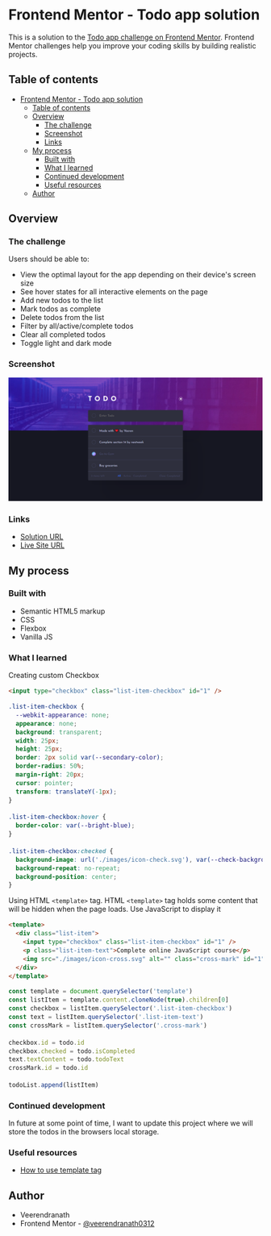 # Frontend Mentor - Todo app solution

This is a solution to the [Todo app challenge on Frontend Mentor](https://www.frontendmentor.io/challenges/todo-app-Su1_KokOW). Frontend Mentor challenges help you improve your coding skills by building realistic projects.

## Table of contents

- [Frontend Mentor - Todo app solution](#frontend-mentor---todo-app-solution)
  - [Table of contents](#table-of-contents)
  - [Overview](#overview)
    - [The challenge](#the-challenge)
    - [Screenshot](#screenshot)
    - [Links](#links)
  - [My process](#my-process)
    - [Built with](#built-with)
    - [What I learned](#what-i-learned)
    - [Continued development](#continued-development)
    - [Useful resources](#useful-resources)
  - [Author](#author)

## Overview

### The challenge

Users should be able to:

- View the optimal layout for the app depending on their device's screen size
- See hover states for all interactive elements on the page
- Add new todos to the list
- Mark todos as complete
- Delete todos from the list
- Filter by all/active/complete todos
- Clear all completed todos
- Toggle light and dark mode

### Screenshot

![](./screenshot.png)

### Links

- [Solution URL](https://github.com/veerendranath0312/todo-app)
- [Live Site URL]()

## My process

### Built with

- Semantic HTML5 markup
- CSS
- Flexbox
- Vanilla JS

### What I learned

Creating custom Checkbox

```html
<input type="checkbox" class="list-item-checkbox" id="1" />
```

```css
.list-item-checkbox {
  --webkit-appearance: none;
  appearance: none;
  background: transparent;
  width: 25px;
  height: 25px;
  border: 2px solid var(--secondary-color);
  border-radius: 50%;
  margin-right: 20px;
  cursor: pointer;
  transform: translateY(-1px);
}

.list-item-checkbox:hover {
  border-color: var(--bright-blue);
}

.list-item-checkbox:checked {
  background-image: url('./images/icon-check.svg'), var(--check-background);
  background-repeat: no-repeat;
  background-position: center;
}
```

Using HTML `<template>` tag. HTML `<template>` tag holds some content that will be hidden when the page loads. Use JavaScript to display it

```html
<template>
  <div class="list-item">
    <input type="checkbox" class="list-item-checkbox" id="1" />
    <p class="list-item-text">Complete online JavaScript course</p>
    <img src="./images/icon-cross.svg" alt="" class="cross-mark" id="1" />
  </div>
</template>
```

```js
const template = document.querySelector('template')
const listItem = template.content.cloneNode(true).children[0]
const checkbox = listItem.querySelector('.list-item-checkbox')
const text = listItem.querySelector('.list-item-text')
const crossMark = listItem.querySelector('.cross-mark')

checkbox.id = todo.id
checkbox.checked = todo.isCompleted
text.textContent = todo.todoText
crossMark.id = todo.id

todoList.append(listItem)
```

### Continued development

In future at some point of time, I want to update this project where we will store the todos in the browsers local storage.

### Useful resources

- [How to use template tag](https://www.youtube.com/watch?v=TlP5WIxVirU)

## Author

- Veerendranath
- Frontend Mentor - [@veerendranath0312](https://www.frontendmentor.io/profile/veerendranath0312)
